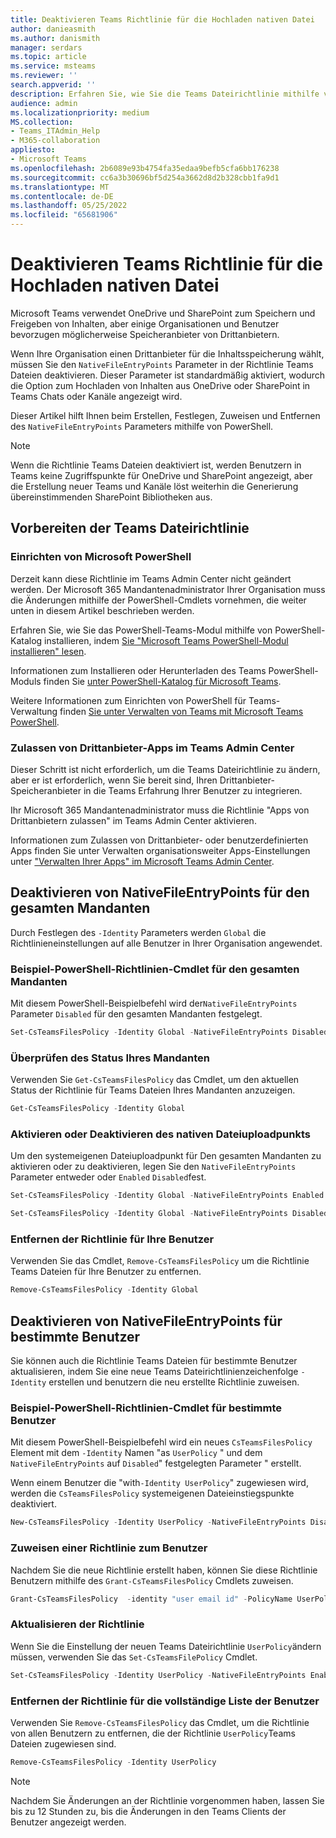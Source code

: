 ```yaml
---
title: Deaktivieren Teams Richtlinie für die Hochladen nativen Datei
author: danieasmith
ms.author: danismith
manager: serdars
ms.topic: article
ms.service: msteams
ms.reviewer: ''
search.appverid: ''
description: Erfahren Sie, wie Sie die Teams Dateirichtlinie mithilfe von PowerShell erstellen, festlegen, zuweisen und anpassen.
audience: admin
ms.localizationpriority: medium
MS.collection:
- Teams_ITAdmin_Help
- M365-collaboration
appliesto:
- Microsoft Teams
ms.openlocfilehash: 2b6089e93b4754fa35edaa9befb5cfa6bb176238
ms.sourcegitcommit: cc6a3b30696bf5d254a3662d8d2b328cbb1fa9d1
ms.translationtype: MT
ms.contentlocale: de-DE
ms.lasthandoff: 05/25/2022
ms.locfileid: "65681906"
---
```

# <a name="turn-off-teams-native-file-upload-policy"></a>Deaktivieren Teams Richtlinie für die Hochladen nativen Datei

Microsoft Teams verwendet OneDrive und SharePoint zum Speichern und Freigeben von Inhalten, aber einige Organisationen und Benutzer bevorzugen möglicherweise Speicheranbieter von Drittanbietern.  

Wenn Ihre Organisation einen Drittanbieter für die Inhaltsspeicherung wählt, müssen Sie den `NativeFileEntryPoints` Parameter in der Richtlinie Teams Dateien deaktivieren. Dieser Parameter ist standardmäßig aktiviert, wodurch die Option zum Hochladen von Inhalten aus OneDrive oder SharePoint in Teams Chats oder Kanäle angezeigt wird.

Dieser Artikel hilft Ihnen beim Erstellen, Festlegen, Zuweisen und Entfernen des `NativeFileEntryPoints` Parameters mithilfe von PowerShell.

>[!NOTE]
>Wenn die Richtlinie Teams Dateien deaktiviert ist, werden Benutzern in Teams keine Zugriffspunkte für OneDrive und SharePoint angezeigt, aber die Erstellung neuer Teams und Kanäle löst weiterhin die Generierung übereinstimmenden SharePoint Bibliotheken aus.

## <a name="prepare-to-update-the-teams-files-policy"></a>Vorbereiten der Teams Dateirichtlinie

### <a name="set-up-microsoft-powershell"></a>Einrichten von Microsoft PowerShell

Derzeit kann diese Richtlinie im Teams Admin Center nicht geändert werden. Der Microsoft 365 Mandantenadministrator Ihrer Organisation muss die Änderungen mithilfe der PowerShell-Cmdlets vornehmen, die weiter unten in diesem Artikel beschrieben werden.

Erfahren Sie, wie Sie das PowerShell-Teams-Modul mithilfe von PowerShell-Katalog installieren, indem [Sie "Microsoft Teams PowerShell-Modul installieren" lesen](teams-powershell-install.md).

Informationen zum Installieren oder Herunterladen des Teams PowerShell-Moduls finden Sie [unter PowerShell-Katalog für Microsoft Teams](https://www.powershellgallery.com/packages/MicrosoftTeams/3.0.0).

Weitere Informationen zum Einrichten von PowerShell für Teams-Verwaltung finden [Sie unter Verwalten von Teams mit Microsoft Teams PowerShell](teams-powershell-managing-teams.md).

### <a name="allow-third-party-apps-in-teams-admin-center"></a>Zulassen von Drittanbieter-Apps im Teams Admin Center

Dieser Schritt ist nicht erforderlich, um die Teams Dateirichtlinie zu ändern, aber er ist erforderlich, wenn Sie bereit sind, Ihren Drittanbieter-Speicheranbieter in die Teams Erfahrung Ihrer Benutzer zu integrieren.

Ihr Microsoft 365 Mandantenadministrator muss die Richtlinie "Apps von Drittanbietern zulassen" im Teams Admin Center aktivieren.

Informationen zum Zulassen von Drittanbieter- oder benutzerdefinierten Apps finden Sie unter Verwalten organisationsweiter Apps-Einstellungen unter ["Verwalten Ihrer Apps" im Microsoft Teams Admin Center](/microsoftteams/manage-apps#manage-org-wide-app-settings).

## <a name="turn-off-nativefileentrypoints-for-your-entire-tenant"></a>Deaktivieren von NativeFileEntryPoints für den gesamten Mandanten

Durch Festlegen des `-Identity` Parameters werden `Global` die Richtlinieneinstellungen auf alle Benutzer in Ihrer Organisation angewendet.

### <a name="sample-powershell-policy-cmdlet-for-entire-tenant"></a>Beispiel-PowerShell-Richtlinien-Cmdlet für den gesamten Mandanten

Mit diesem PowerShell-Beispielbefehl wird der`NativeFileEntryPoints` Parameter `Disabled` für den gesamten Mandanten festgelegt.

```powershell
Set-CsTeamsFilesPolicy -Identity Global -NativeFileEntryPoints Disabled
```

### <a name="check-the-status-of-your-tenant"></a>Überprüfen des Status Ihres Mandanten  

Verwenden Sie `Get-CsTeamsFilesPolicy` das Cmdlet, um den aktuellen Status der Richtlinie für Teams Dateien Ihres Mandanten anzuzeigen.

```powershell
Get-CsTeamsFilesPolicy -Identity Global
```

### <a name="turn-on-or-turn-off-native-file-upload-point"></a>Aktivieren oder Deaktivieren des nativen Dateiuploadpunkts

Um den systemeigenen Dateiuploadpunkt für Den gesamten Mandanten zu aktivieren oder zu deaktivieren, legen Sie den `NativeFileEntryPoints` Parameter entweder oder `Enabled` `Disabled`fest.

```powershell
Set-CsTeamsFilesPolicy -Identity Global -NativeFileEntryPoints Enabled
```

```powershell
Set-CsTeamsFilesPolicy -Identity Global -NativeFileEntryPoints Disabled
```

### <a name="remove-the-policy-for-your-users"></a>Entfernen der Richtlinie für Ihre Benutzer

Verwenden Sie das Cmdlet, `Remove-CsTeamsFilesPolicy` um die Richtlinie Teams Dateien für Ihre Benutzer zu entfernen.

```powershell
Remove-CsTeamsFilesPolicy -Identity Global
```

## <a name="turn-off-nativefileentrypoints-for-specific-users"></a>Deaktivieren von NativeFileEntryPoints für bestimmte Benutzer

Sie können auch die Richtlinie Teams Dateien für bestimmte Benutzer aktualisieren, indem Sie eine neue Teams Dateirichtlinienzeichenfolge `-Identity` erstellen und benutzern die neu erstellte Richtlinie zuweisen.

### <a name="sample-powershell-policy-cmdlet-for-specific-users"></a>Beispiel-PowerShell-Richtlinien-Cmdlet für bestimmte Benutzer

Mit diesem PowerShell-Beispielbefehl wird ein neues `CsTeamsFilesPolicy` Element mit dem `-Identity` Namen "as `UserPolicy` " und dem `NativeFileEntryPoints` auf `Disabled`" festgelegten Parameter " erstellt.

Wenn einem Benutzer die "with`-Identity UserPolicy`" zugewiesen wird, werden die `CsTeamsFilesPolicy` systemeigenen Dateieinstiegspunkte deaktiviert.

```powershell
New-CsTeamsFilesPolicy -Identity UserPolicy -NativeFileEntryPoints Disabled
```

### <a name="assign-a-policy-to-user"></a>Zuweisen einer Richtlinie zum Benutzer

Nachdem Sie die neue Richtlinie erstellt haben, können Sie diese Richtlinie Benutzern mithilfe des `Grant-CsTeamsFilesPolicy` Cmdlets zuweisen.

```powershell
Grant-CsTeamsFilesPolicy  -identity "user email id" -PolicyName UserPolicy
```

### <a name="update-the-policy"></a>Aktualisieren der Richtlinie

Wenn Sie die Einstellung der neuen Teams Dateirichtlinie `UserPolicy`ändern müssen, verwenden Sie das `Set-CsTeamsFilePolicy` Cmdlet.

```powershell
Set-CsTeamsFilesPolicy -Identity UserPolicy -NativeFileEntryPoints Enabled
```

### <a name="remove-the-policy-for-the-complete-list-of-users"></a>Entfernen der Richtlinie für die vollständige Liste der Benutzer

Verwenden Sie `Remove-CsTeamsFilesPolicy` das Cmdlet, um die Richtlinie von allen Benutzern zu entfernen, die der Richtlinie `UserPolicy`Teams Dateien zugewiesen sind.

```powershell
Remove-CsTeamsFilesPolicy -Identity UserPolicy
```
>[!NOTE]
> Nachdem Sie Änderungen an der Richtlinie vorgenommen haben, lassen Sie bis zu 12 Stunden zu, bis die Änderungen in den Teams Clients der Benutzer angezeigt werden.

